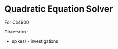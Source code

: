 Quadratic Equation Solver
=========================

For CS4900

Directories:

* spikes/ - investigations
